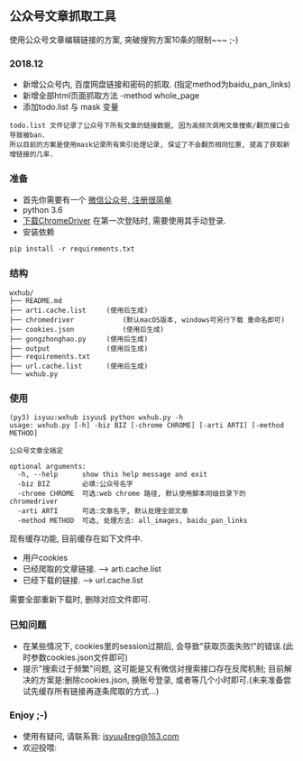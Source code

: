 ## 公众号文章抓取工具
使用公众号文章编辑链接的方案, 突破搜狗方案10条的限制~~~ ;-)

### 2018.12
- 新增公众号内, 百度网盘链接和密码的抓取. (指定method为baidu_pan_links)
- 新增全部html页面抓取方法 -method whole_page
- 添加todo.list 与 mask 变量

```
todo.list 文件记录了公众号下所有文章的链接数据, 因为高频次调用文章搜索/翻页接口会导致被ban.
所以目前的方案是使用mask记录所有索引处理记录, 保证了不会翻页相同位置, 提高了获取新增链接的几率.
```


### 准备
- 首先你需要有一个 [微信公众号, 注册很简单](https://mp.weixin.qq.com)
- python 3.6
- [下载ChromeDriver](http://chromedriver.chromium.org/home) 在第一次登陆时, 需要使用其手动登录. 
- 安装依赖

```
pip install -r requirements.txt
``` 

### 结构
```
wxhub/
├── README.md
├── arti.cache.list		(使用后生成)	
├── chromedriver			(默认macOS版本, windows可另行下载 重命名即可)
├── cookies.json			(使用后生成)
├── gongzhonghao.py		(使用后生成)
├── output				(使用后生成)
├── requirements.txt	
├── url.cache.list		(使用后生成)
└── wxhub.py

```

### 使用
```
(py3) isyuu:wxhub isyuu$ python wxhub.py -h
usage: wxhub.py [-h] -biz BIZ [-chrome CHROME] [-arti ARTI] [-method METHOD]

公众号文章全搞定

optional arguments:
  -h, --help      show this help message and exit
  -biz BIZ        必填:公众号名字
  -chrome CHROME  可选:web chrome 路径, 默认使用脚本同级目录下的chromedriver
  -arti ARTI      可选:文章名字, 默认处理全部文章
  -method METHOD  可选, 处理方法: all_images, baidu_pan_links

```

现有缓存功能, 目前缓存在如下文件中.

- 用户cookies
- 已经爬取的文章链接.  --> arti.cache.list
- 已经下载的链接. 		--> url.cache.list

需要全部重新下载时, 删除对应文件即可.

### 已知问题
- 在某些情况下, cookies里的session过期后, 会导致"获取页面失败!"的错误.(此时参数cookies.json文件即可)
- 提示"搜索过于频繁"问题, 这可能是又有微信对搜索接口存在反爬机制; 目前解决的方案是:删除cookies.json, 换账号登录, 或者等几个小时即可.(未来准备尝试先缓存所有链接再逐条爬取的方式...)



### Enjoy ;-)
- 使用有疑问, 请联系我: <isyuu4reg@163.com>
- 欢迎投喂: 


